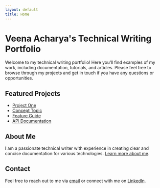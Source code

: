 ```yaml
---
layout: default
title: Home
---
```


# Veena Acharya's Technical Writing Portfolio

Welcome to my technical writing portfolio! Here you'll find examples of my work, including documentation, tutorials, and articles. Please feel free to browse through my projects and get in touch if you have any questions or opportunities.

## Featured Projects

- [Project One](projects/project-one.md)
- [Concept Topic](projects/ddlc-concept-topic.md)
- [Feature Guide](projects/jira-feature-guide.md)
- [API Documentation](projects/api-documentation-sample.md)

## About Me

I am a passionate technical writer with experience in creating clear and concise documentation for various technologies. [Learn more about me](about.md).

## Contact

Feel free to reach out to me via [email](mailto:acharya.veena14@gmail.com) or connect with me on [LinkedIn](https://www.linkedin.com/in/veenaacharya/).
